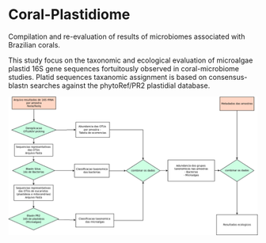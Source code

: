 # Coral-Plastidiome

Compilation and re-evaluation of results of microbiomes associated with Brazilian corals. 

This study focus on the taxonomic and ecological evaluation of microalgae plastid 16S gene sequences fortuitously observed in coral-microbiome studies. Platid sequences taxanomic assignment is based on consensus-blastn searches against the phytoRef/PR2 plastidial database.



<p align="center">
<img src="fluxoxograma_geral.33.png" width="700" alt="hi" class="inline"/>
</p>
